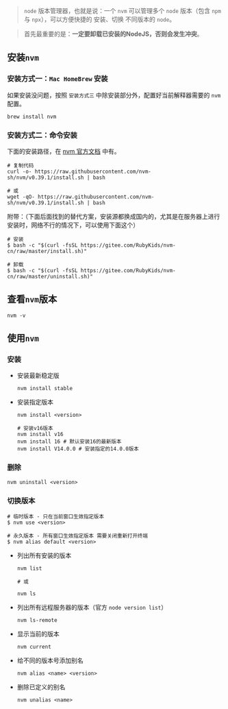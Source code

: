 > `node` 版本管理器，也就是说：一个 `nvm` 可以管理多个 `node` 版本（包含 `npm` 与 `npx`），可以方便快捷的 安装、切换 不同版本的 `node`。

> 首先最重要的是：**一定要卸载已安装的NodeJS，否则会发生冲突**。 

## 安装`nvm`

### 安装方式一：`Mac HomeBrew` 安装

如果安装没问题，按照 `安装方式三` 中除安装部分外，配置好当前解释器需要的 `nvm` 配置。

```shell
brew install nvm
```

### 安装方式二：命令安装

下面的安装路径，在 [nvm 官方文档](https://link.juejin.cn?target=https%3A%2F%2Fgithub.com%2Fnvm-sh%2Fnvm%2Fblob%2Fmaster%2FREADME.md) 中有。

```shell
# 复制代码
curl -o- https://raw.githubusercontent.com/nvm-sh/nvm/v0.39.1/install.sh | bash

# 或
wget -qO- https://raw.githubusercontent.com/nvm-sh/nvm/v0.39.1/install.sh | bash
```

附带：（下面后面找到的替代方案，安装源都换成国内的，尤其是在服务器上进行安装时，网络不行的情况下，可以使用下面这个）

```shell
# 安装
$ bash -c "$(curl -fsSL https://gitee.com/RubyKids/nvm-cn/raw/master/install.sh)"

# 卸载
$ bash -c "$(curl -fsSL https://gitee.com/RubyKids/nvm-cn/raw/master/uninstall.sh)"
```

## 查看`nvm`版本

```shell
nvm -v
```



## 使用`nvm`

### 安装

- 安装最新稳定版

  ``` shell
  nvm install stable
  ```

- 安装指定版本

  ```shell
  nvm install <version>
  
  # 安装v16版本
  nvm install v16
  nvm install 16 # 默认安装16的最新版本
  nvm install V14.0.0 # 安装指定的14.0.0版本
  ```

### 删除

```shell
nvm uninstall <version>
```

### 切换版本

```shell
# 临时版本 - 只在当前窗口生效指定版本
$ nvm use <version>

# 永久版本 - 所有窗口生效指定版本 需要关闭重新打开终端
$ nvm alias default <version>
```

- 列出所有安装的版本

  ```shell
  nvm list
  
  # 或
  
  nvm ls
  ```

- 列出所有远程服务器的版本（官方 `node version list`）

  ```shell
  nvm ls-remote
  ```

- 显示当前的版本

  ```shell
  nvm current
  ```

- 给不同的版本号添加别名

  ```shell
  nvm alias <name> <version>
  ```

- 删除已定义的别名

  ```shell
  nvm unalias <name>
  ```

  
